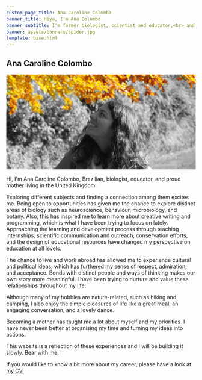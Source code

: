 ```yaml
---
custom_page_title: Ana Caroline Colombo
banner_title: Hiya, I'm Ana Colombo
banner_subtitle: I'm former biologist, scientist and educator,<br> and an amateur writer
banner: assets/banners/spider.jpg
template: base.html
---
```


<h2 class="about-name">Ana Caroline Colombo</h2>

<img src="/assets/about-image-b&w-yellow-crop.jpg" class="about-img"
     alt="Photo of me looking up at fall leaves in a park.">

Hi, I'm Ana Caroline Colombo, Brazilian, biologist, educator, and proud mother
living in the United Kingdom.

Exploring different subjects and finding a connection among them excites me.
Being open to opportunities has given me the chance to explore distinct areas
of biology such as neuroscience, behaviour, microbiology, and botany. Also,
this has inspired me to learn more about creative writing and programming,
which is what I have been trying to focus on lately. Approaching the learning
and development process through teaching internships, scientific communication
and outreach, conservation efforts, and the design of educational resources
have changed my perspective on education at all levels.

The chance to live and work abroad has allowed me to experience cultural and
political ideas; which has furthered my sense of respect, admiration, and
acceptance. Bonds with distinct people and ways of thinking makes our own story
more meaningful. I have been trying to nurture and value these relationships
throughout my life.

Although many of my hobbies are nature-related, such as hiking and camping, I
also enjoy the simple pleasures of life like a great meal, an engaging
conversation, and a lovely dance.

Becoming a mother has taught me a lot about myself and my priorities. I have
never been better at organising my time and turning my ideas into actions.

This website is a reflection of these experiences and I will be building it
slowly. Bear with me.

If you would like to know a bit more about my career, please have a look at
<a href="https://www.acarolcolombo.com/cv/accolombo-cv-english.pdf" target="_blank" type="application/pdf" rel="external noopener noreferrer">my CV.</a>

